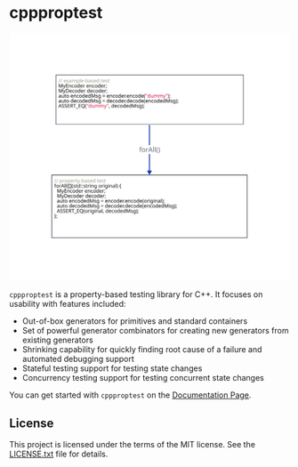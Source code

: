 # cppproptest

![cppproptest in a glance](docs/images/overview.svg)

`cppproptest` is a property-based testing library for C++. It focuses on usability with features included:

* Out-of-box generators for primitives and standard containers
* Set of powerful generator combinators for creating new generators from existing generators
* Shrinking capability for quickly finding root cause of a failure and automated debugging support
* Stateful testing support for testing state changes
* Concurrency testing support for testing concurrent state changes


You can get started with `cppproptest` on the [Documentation Page](https://kindone.github.io/cppproptest).

## License

This project is licensed under the terms of the MIT license. See the [LICENSE.txt](LICENSE.txt) file for details.
